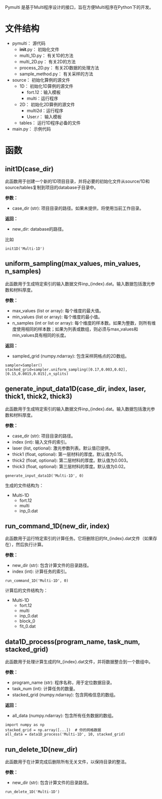 Pymulti 是基于Multi程序设计的接口，旨在方便Multi程序在Python下的开发。

# 文件结构
- pymulti： 源代码
  - __init__.py： 初始化文件
  - multi_1D.py： 有关1D的方法
  - multi_2D.py： 有关2D的方法
  - process_2D.py： 有关2D数据的处理方法
  - sample_method.py： 有关采样的方法
- source： 初始化算例的源文件
  - 1D： 初始化1D算例的源文件
    - fort.12：输入模板
    - multi：运行程序
  - 2D： 初始化2D算例的源文件
    - multi2d：运行程序
    - User.r： 输入模板
  - tables： 运行1D程序必备的文件
- main.py： 示例代码

# 函数

## init1D(case_dir)
此函数用于创建一个新的1D项目目录，并将必要的初始化文件从source/1D和source/tables复制到项目的database子目录中。

**参数：**

- case_dir (str): 项目目录的路径。如果未提供，将使用当前工作目录。

**返回：**

- new_dir: database的路径。

比如
```
init1D('Multi-1D')
```

## uniform_sampling(max_values, min_values, n_samples)
此函数用于生成特定索引的输入数据文件inp_{index}.dat。输入数据包括激光参数和材料厚度。

**参数：**

- max_values (list or array): 每个维度的最大值。
- min_values (list or array): 每个维度的最小值。
- n_samples (int or list or array): 每个维度的样本数。如果为整数，则所有维度使用相同的样本数；如果为列表或数组，则必须与max_values和min_values具有相同的长度。

**返回：**
- sampled_grid (numpy.ndarray): 包含采样网格点的2D数组。

```
sampler=Sampler()
stacked_grid=sampler.uniform_sampling([0.17,0.003,0.02],[0.15,0.0015,0.015],n_splits)
```
## generate_input_data1D(case_dir, index, laser, thick1, thick2, thick3)
此函数用于生成特定索引的输入数据文件inp_{index}.dat。输入数据包括激光参数和材料厚度。

**参数：**

- case_dir (str): 项目目录的路径。
- index (int): 输入文件的索引。
- laser (list, optional): 激光参数列表。默认值已提供。
- thick1 (float, optional): 第一层材料的厚度。默认值为0.15。
- thick2 (float, optional): 第二层材料的厚度。默认值为0.003。
- thick3 (float, optional): 第三层材料的厚度。默认值为0.02。

```
generate_input_data1D('Multi-1D', 0)
```
生成的文件结构为：
- Multi-1D
  - fort.12
  - multi
  - inp_0.dat

## run_command_1D(new_dir, index)
此函数用于运行特定索引的计算任务。它将删除旧的fit_{index}.dat文件（如果存在），然后执行计算。

**参数：**

- new_dir (str): 包含计算文件的目录路径。
- index (int): 计算任务的索引。


```
run_command_1D('Multi-1D', 0)
```
计算后的文件结构为：
- Multi-1D
  - fort.12
  - multi
  - inp_0.dat
  - block_0
  - fit_0.dat

## data1D_process(program_name, task_num, stacked_grid)
此函数用于处理计算生成的fit_{index}.dat文件，并将数据整合到一个数组中。

**参数：**

- program_name (str): 程序名称，用于定位数据目录。
- task_num (int): 计算任务的数量。
- stacked_grid (numpy.ndarray): 包含网格信息的数组。

**返回：**

- all_data (numpy.ndarray): 包含所有任务数据的数组。

```
import numpy as np
stacked_grid = np.array([...])  # 你的网格数据
all_data = data1D_process('Multi-1D', 10, stacked_grid)
```

## run_delete_1D(new_dir)
此函数用于在计算完成后删除所有无关文件，以保持目录的整洁。

**参数：**

- new_dir (str): 包含计算文件的目录路径。
```
run_delete_1D('Multi-1D')
```
